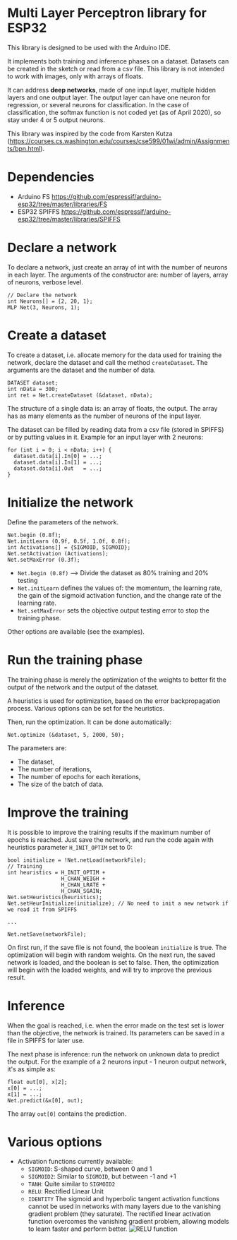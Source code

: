 # Multi Layer Perceptron library for ESP32
This library is designed to be used with the Arduino IDE.

It implements both training and inference phases on a dataset. Datasets can be created in the sketch or read from a csv file. This library is not intended to work with images, only with arrays of floats.

It can address **deep networks**, made of one input layer, multiple hidden layers and one output layer. The output layer can have one neuron for regression, or several neurons for classification. In the case of classification, the softmax function is not coded yet (as of April 2020), so stay under 4 or 5 output neurons.

This library was inspired by the code from Karsten Kutza (https://courses.cs.washington.edu/courses/cse599/01wi/admin/Assignments/bpn.html).

# Dependencies
* Arduino FS https://github.com/espressif/arduino-esp32/tree/master/libraries/FS
* ESP32 SPIFFS https://github.com/espressif/arduino-esp32/tree/master/libraries/SPIFFS

# Declare a network
To declare a network, just create an array of int with the number of neurons in each layer. The arguments of the constructor are: number of layers, array of neurons, verbose level.
```
// Declare the network
int Neurons[] = {2, 20, 1};
MLP Net(3, Neurons, 1);
```

# Create a dataset
To create a dataset, i.e. allocate memory for the data used for training the network, declare the dataset and call the method `createDataset`. The arguments are the dataset and the number of data.
```
DATASET dataset;
int nData = 300;
int ret = Net.createDataset (&dataset, nData);
```
The structure of a single data is: an array of floats, the output. The array has as many elements as the number of neurons of the input layer.

The dataset can be filled by reading data from a csv file (stored in SPIFFS) or by putting values in it. Example for an input layer with 2 neurons:
```
for (int i = 0; i < nData; i++) {
  dataset.data[i].In[0] = ...;
  dataset.data[i].In[1] = ...;
  dataset.data[i].Out   = ...;
}
```

# Initialize the network
Define the parameters of the network.
```
Net.begin (0.8f);
Net.initLearn (0.9f, 0.5f, 1.0f, 0.8f);
int Activations[] = {SIGMOID, SIGMOID};
Net.setActivation (Activations);
Net.setMaxError (0.3f);                
```
* `Net.begin (0.8f)` --> Divide the dataset as 80% training and 20% testing
* `Net.initLearn` defines the values of: the momentum, the learning rate, the gain of the sigmoid activation function, and the change rate of the learning rate.
* `Net.setMaxError` sets the objective output testing error to stop the training phase.

Other options are available (see the examples).

# Run the training phase
The training phase is merely the optimization of the weights to better fit the output of the network and the output of the dataset.

A heuristics is used for optimization, based on the error backpropagation process. Various options can be set for the heuristics.

Then, run the optimization. It can be done automatically:
```
Net.optimize (&dataset, 5, 2000, 50);
```
The parameters are:
* The dataset,
* The number of iterations,
* The number of epochs for each iterations,
* The size of the batch of data.

# Improve the training
It is possible to improve the training results if the maximum number of epochs is reached. Just save the network, and run the code again with heuristics parameter `H_INIT_OPTIM` set to 0:
```
bool initialize = !Net.netLoad(networkFile);
// Training
int heuristics = H_INIT_OPTIM +
                 H_CHAN_WEIGH +
                 H_CHAN_LRATE +
                 H_CHAN_SGAIN;
Net.setHeuristics(heuristics);
Net.setHeurInitialize(initialize); // No need to init a new network if we read it from SPIFFS

...

Net.netSave(networkFile);
```
On first run, if the save file is not found, the boolean `initialize` is true. The optimization will begin with random weights. On the next run, the saved network is loaded, and the boolean is set to false. Then, the optimization will begin with the loaded weights, and will try to improve the previous result.

# Inference
When the goal is reached, i.e. when the error made on the test set is lower than the objective, the network is trained. Its parameters can be saved in a file in SPIFFS for later use.

The next phase is inference: run the network on unknown data to predict the output. For the example of a 2 neurons input - 1 neuron output network, it's as simple as:
```
float out[0], x[2];
x[0] = ...;
x[1] = ...;
Net.predict(&x[0], out);
```
The array `out[0]` contains the prediction.

# Various options
* Activation functions currently available: 
    * `SIGMOID`: S-shaped curve, between 0 and 1
    * `SIGMOID2`: Similar to `SIGMOID`, but between -1 and +1
    * `TANH`: Quite similar to `SIGMOID2`
    * `RELU`: Rectified Linear Unit
    * `IDENTITY`
The sigmoid and hyperbolic tangent activation functions cannot be used in networks with many layers due to the vanishing gradient problem (they saturate). The rectified linear activation function overcomes the vanishing gradient problem, allowing models to learn faster and perform better.
![RELU function](https://miro.medium.com/max/1026/0*g9ypL5M3k-f7EW85.png)
	